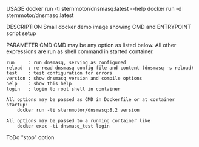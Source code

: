 USAGE 
    docker run -ti sternmotor/dnsmasq:latest --help
    docker run -d sternmotor/dnsmasq:latest 

DESCRIPTION
    Small docker demo image showing CMD and ENTRYPOINT script setup

PARAMETER CMD
    CMD may be any option as listed below. All other expressions are run 
    as shell command in started container.

    run     : run dnsmasq, serving as configured
    reload  : re-read dnsmasq config file and content (dnsmasq -s reload)
    test    : test configuration for errors
    version : show dnsmasq version and compile options
    help    : show this help
    login   : login to root shell in container

    All options may be passed as CMD in Dockerfile or at container startup:
        docker run -ti sternmotor/dnsmasq:8.2 version

    All options may be passed to a running container like 
        docker exec -ti dnsmasq_test login


ToDo
"stop" option
